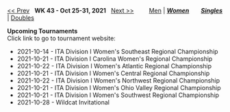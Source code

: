 [<< Prev](women_singles_2142.md) &nbsp; **WK 43 - Oct 25-31, 2021** &nbsp; [Next >>](women_singles_2144.md) &nbsp;&nbsp;&nbsp;&nbsp;&nbsp;&nbsp;&nbsp; [Men](./men_singles_2143.md) &#124; [***Women***](./women_singles_2143.md) &nbsp;&nbsp;&nbsp;&nbsp;&nbsp; [***Singles***](./women_singles_2143.md) &#124; [Doubles](./women_doubles_2143.md)

**Upcoming Tournaments**  
Click link to go to tournament website:  
- 2021-10-14 - ITA Division I Women's Southeast Regional Championship  
- 2021-10-21 - ITA Division I Carolina Women's Regional Championship  
- 2021-10-22 - ITA Division I Women's Atlantic Regional Championship  
- 2021-10-21 - ITA Division I Women's Central Regional Championship  
- 2021-10-22 - ITA Division I Women's Northwest Regional Championship  
- 2021-10-21 - ITA Division I Women's Ohio Valley Regional Championship  
- 2021-10-21 - ITA Division I Women's Southwest Regional Championship  
- 2021-10-28 - Wildcat Invitational  